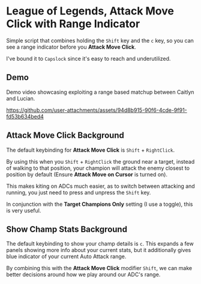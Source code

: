 # League of Legends, Attack Move Click with Range Indicator

Simple script that combines holding the `Shift` key and the `c` key,
so you can see a range indicator before you **Attack Move Click**.

I've bound it to `Capslock` since it's easy to reach and underutilized.

## Demo

Demo video showcasing exploiting a range based matchup between Caitlyn and Lucian. 

https://github.com/user-attachments/assets/94d8b915-90f6-4cde-9f91-fd53b634bed4

## Attack Move Click Background

The default keybinding for **Attack Move Click** is `Shift` + `RightClick`.

By using this when you `Shift` + `RightClick` the ground near a target, instead of walking
to that position, your champion will attack the enemy closest to position by default
(Ensure **Attack Move on Cursor** is turned on).

This makes kiting on ADCs much easier, as to switch between attacking and running, you just need to
press and unpress the `Shift` key.

In conjunction with the **Target Champions Only** setting (I use a toggle), this is very useful.

## Show Champ Stats Background

The default keybinding to show your champ details is `c`. This expands a few panels showing more
info about your current stats, but it additionally gives blue indicator of your current Auto Attack range.

By combining this with the **Attack Move Click** modifier `Shift`, we can make better decisions around
how we play around our ADC's range.
